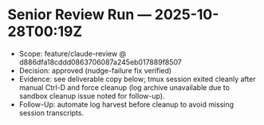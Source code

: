 # Senior Review Run — 2025-10-28T00:19Z

- Scope: feature/claude-review @ d886dfa18cddd0863706087a245eb017889f8507
- Decision: approved (nudge-failure fix verified)
- Evidence: see deliverable copy below; tmux session exited cleanly after manual Ctrl-D and force cleanup (log archive unavailable due to sandbox cleanup issue noted for follow-up).
- Follow-Up: automate log harvest before cleanup to avoid missing session transcripts.
